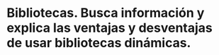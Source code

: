 # Bibliotecas. Busca información y explica las ventajas y desventajas de usar bibliotecas dinámicas.